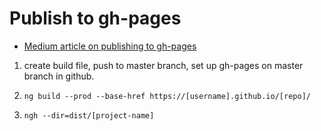 # Publish to gh-pages

* [Medium article on publishing to gh-pages](https://medium.com/code-sketch/how-to-deploy-an-angular-7-app-to-github-pages-9427b609645f)

1. create build file, push to master branch, set up gh-pages on master branch in github.

2. `ng build --prod --base-href https://[username].github.io/[repo]/`

3. `ngh --dir=dist/[project-name]`